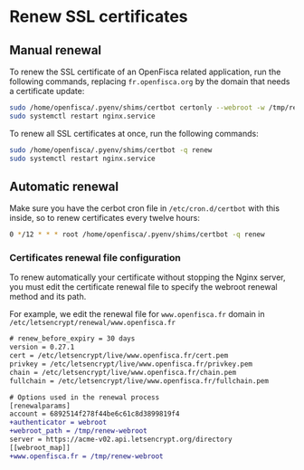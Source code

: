 # Renew SSL certificates

## Manual renewal

To renew the SSL certificate of an OpenFisca related application, run the following commands, replacing `fr.openfisca.org` by the domain that needs a certificate update:

```sh
sudo /home/openfisca/.pyenv/shims/certbot certonly --webroot -w /tmp/renew-webroot/ -d fr.openfisca.org
sudo systemctl restart nginx.service
```

To renew all SSL certificates at once, run the following commands:

```sh
sudo /home/openfisca/.pyenv/shims/certbot -q renew
sudo systemctl restart nginx.service
```

## Automatic renewal

Make sure you have the cerbot cron file in `/etc/cron.d/certbot` with this inside, so to renew certificates every twelve hours:

```sh
0 */12 * * * root /home/openfisca/.pyenv/shims/certbot -q renew
```

### Certificates renewal file configuration

To renew automatically your certificate without stopping the Nginx server, you must edit the certificate renewal file to specify the webroot renewal method and its path.

For example, we edit the renewal file for `www.openfisca.fr` domain in `/etc/letsencrypt/renewal/www.openfisca.fr`

```diff
# renew_before_expiry = 30 days
version = 0.27.1
cert = /etc/letsencrypt/live/www.openfisca.fr/cert.pem
privkey = /etc/letsencrypt/live/www.openfisca.fr/privkey.pem
chain = /etc/letsencrypt/live/www.openfisca.fr/chain.pem
fullchain = /etc/letsencrypt/live/www.openfisca.fr/fullchain.pem

# Options used in the renewal process
[renewalparams]
account = 6892514f278f44be6c61c8d3899819f4
+authenticator = webroot
+webroot_path = /tmp/renew-webroot
server = https://acme-v02.api.letsencrypt.org/directory
[[webroot_map]]
+www.openfisca.fr = /tmp/renew-webroot
```
